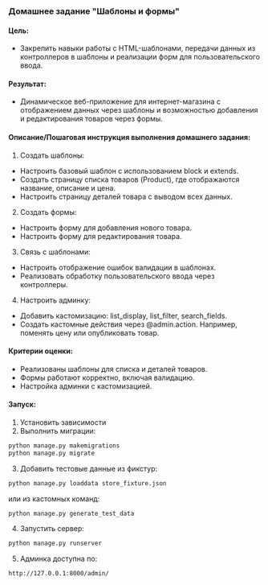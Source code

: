 ### Домашнее задание "Шаблоны и формы"
#### Цель:
- Закрепить навыки работы с HTML-шаблонами, передачи данных из контроллеров в шаблоны и реализации форм для пользовательского ввода.
#### Результат:
- Динамическое веб-приложение для интернет-магазина с отображением данных через шаблоны и возможностью добавления и редактирования товаров через формы.
#### Описание/Пошаговая инструкция выполнения домашнего задания:
1. Создать шаблоны:
- Настроить базовый шаблон с использованием block и extends.
- Создать страницу списка товаров (Product), где отображаются название, описание и цена.
- Настроить страницу деталей товара с выводом всех данных.
2. Создать формы:
- Настроить форму для добавления нового товара.
- Настроить форму для редактирования товара.
3. Связь с шаблонами:
- Настроить отображение ошибок валидации в шаблонах.
- Реализовать обработку пользовательского ввода через контроллеры.
4. Настроить админку:
- Добавить кастомизацию: list_display, list_filter, search_fields.
- Создать кастомные действия через @admin.action. Например, поменять цену или опубликовать товар.
#### Критерии оценки:
- Реализованы шаблоны для списка и деталей товаров.
- Формы работают корректно, включая валидацию.
- Настройка админки с кастомизацией.

#### Запуск:
1. Установить зависимости
2. Выполнить миграции: 
```python
python manage.py makemigrations
python manage.py migrate
```
3. Добавить тестовые данные из фикстур:
```python
python manage.py loaddata store_fixture.json
```
или из кастомных команд: 
```python
python manage.py generate_test_data
```
4. Запустить сервер:
```python    
python manage.py runserver
```
5. Админка доступна по:
``` http
http://127.0.0.1:8000/admin/
```
